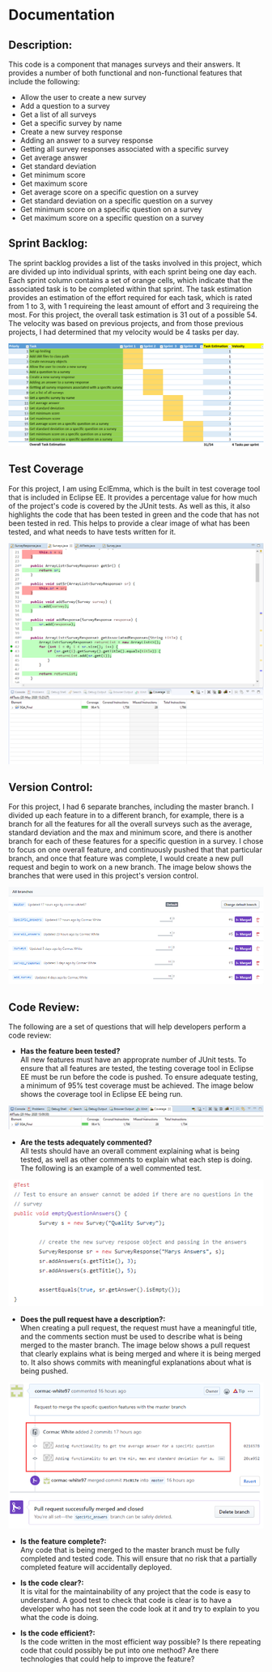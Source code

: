 # Documentation

## Description:  <br/>
This code is a component that manages surveys and their answers. It provides a number of both functional and non-functional features that include the following:

-	Allow the user to create a new survey
-	Add a question to a survey
-	Get a list of all surveys
-	Get a specific survey by name
-	Create a new survey response
-	Adding an answer to a survey response
-	Getting all survey responses associated with a specific survey
-	Get average answer
-	Get standard deviation
-	Get minimum score
-	Get maximum score
-	Get average score on a specific question on a survey
-	Get standard deviation on a specific question on a survey
-	Get minimum score on a specific question on a survey
-	Get maximum score on a specific question on a survey

## Sprint Backlog: <br>
The sprint backlog provides a list of the tasks involved in this project, which are divided up into individual sprints, with each sprint being one day each. Each sprint column contains a set of orange cells, which indicate that the associated task is to be completed within that sprint. The task estimation provides an estimation of the effort required for each task, which is rated from 1 to 3, with 1 requireing the least amount of effort and 3 requireing the most. For this project, the overall task estimation is 31 out of a possible 54. The velocity was based on previous projects, and from those previous projects, I had determined that my velocity would be 4 tasks per day.

![alt text](Sprint_Backlog.png "Commented Test")


## Test Coverage
For this project, I am using EclEmma, which is the built in test coverage tool that is included in Eclipse EE. It provides a percentage value for how much of the project's code is covered by the JUnit tests. As well as this, it also highlights the code that has been tested in green and the code that has not been tested in red. This helps to provide a clear image of what has been tested, and what needs to have tests written for it.

![alt text](Testing_Coverage_Demo.png "Test Demo")

## Version Control:
For this project, I had 6 separate branches, including the master branch. I divided up each feature in to a different branch, for example, there is a branch for all the features for all the overall surveys such as the average, standard deviation and the max and minimum score, and there is another branch for each of these features for a specific question in a survey. I chose to focus on one overall feature, and continuously pushed that that particular branch, and once that feature was complete, I would create a new pull request and begin to work on a new branch. The image below shows the branches that were used in this project's version control.

![alt text](Branches.png "Branches")



## Code Review:  <br/>
The following are a set of questions that will help developers perform a code review:

- **Has the feature been tested?**  <br>
All new features must have an approprate number of JUnit tests. To ensure that all features are tested, the testing coverage tool in Eclipse EE must be run before the code is pushed. To ensure adequate testing, a minimum of 95% test coverage must be achieved. The image below shows the coverage tool in Eclipse EE being run.

![alt text](Coverage.png "Coverage")


- **Are the tests adequately commented?**  <br>
All tests should have an overall comment explaining what is being tested, as well as other comments to explain what each step is doing. The following is an example of a well commented test.

![alt text](Commented_Test.png "Commented Test")

- **Does the pull request have a description?:**<br>
When creating a pull request, the request must have a meaningful title, and the comments section must be used to describe what is being merged to the master branch. The image below shows a pull request that clearly explains what is being merged and where it is being merged to. It also shows commits with meaningful explanations about what is being pushed.

![alt text](Pull_Request.png "Pull Request")

- **Is the feature complete?:**<br>
Any code that is being merged to the master branch must be fully completed and tested code. This will ensure that no risk that a partially completed feature will accidentally deployed.

- **Is the code clear?:**<br>
It is vital for the maintainability of any project that the code is easy to understand. A good test to check that code is clear is to have a developer who has not seen the code look at it and try to explain to you what the code is doing.

- **Is the code efficient?:**<br>
Is the code written in the most efficient way possible? Is there repeating code that could possibly be put into one method? Are there technologies that could help to improve the feature?


